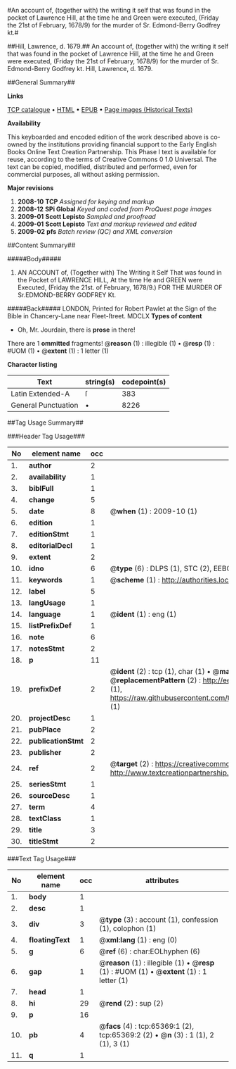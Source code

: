 #An account of, (together with) the writing it self that was found in the pocket of Lawrence Hill, at the time he and Green were executed, (Friday the 21st of February, 1678/9) for the murder of Sr. Edmond-Berry Godfrey kt.#

##Hill, Lawrence, d. 1679.##
An account of, (together with) the writing it self that was found in the pocket of Lawrence Hill, at the time he and Green were executed, (Friday the 21st of February, 1678/9) for the murder of Sr. Edmond-Berry Godfrey kt.
Hill, Lawrence, d. 1679.

##General Summary##

**Links**

[TCP catalogue](http://www.ota.ox.ac.uk/tcp/)  • 
[HTML](http://tei.it.ox.ac.uk/tcp/Texts-HTML/free/A26/A26241.html)  • 
[EPUB](http://tei.it.ox.ac.uk/tcp/Texts-EPUB/free/A26/A26241.epub) • 
[Page images (Historical Texts)](https://data.historicaltexts.jisc.ac.uk/view?pubId=eebo-12656176e&pageId=eebo-12656176e-65369-1)

**Availability**

This keyboarded and encoded edition of the
	       work described above is co-owned by the institutions
	       providing financial support to the Early English Books
	       Online Text Creation Partnership. This Phase I text is
	       available for reuse, according to the terms of Creative
	       Commons 0 1.0 Universal. The text can be copied,
	       modified, distributed and performed, even for
	       commercial purposes, all without asking permission.

**Major revisions**

1. __2008-10__ __TCP__ *Assigned for keying and markup*
1. __2008-12__ __SPi Global__ *Keyed and coded from ProQuest page images*
1. __2009-01__ __Scott Lepisto__ *Sampled and proofread*
1. __2009-01__ __Scott Lepisto__ *Text and markup reviewed and edited*
1. __2009-02__ __pfs__ *Batch review (QC) and XML conversion*

##Content Summary##

#####Body#####

1. AN ACCOUNT of, (Together with) The Writing it Self That was found in the Pocket of LAWRENCE HILL, At the time He and GREEN were Executed, (Friday the 21st. of February, 1678/9.) FOR THE MURDER OF Sr.EDMOND-BERRY GODFREY Kt.

#####Back#####
LONDON, Printed for Robert Pawlet at the Sign of the Bible in Chancery-Lane near Fleet-ſtreet. MDCLX
**Types of content**

  * Oh, Mr. Jourdain, there is **prose** in there!

There are 1 **ommitted** fragments! 
 @__reason__ (1) : illegible (1)  •  @__resp__ (1) : #UOM (1)  •  @__extent__ (1) : 1 letter (1)

**Character listing**


|Text|string(s)|codepoint(s)|
|---|---|---|
|Latin Extended-A|ſ|383|
|General Punctuation|•|8226|

##Tag Usage Summary##

###Header Tag Usage###

|No|element name|occ|attributes|
|---|---|---|---|
|1.|__author__|2||
|2.|__availability__|1||
|3.|__biblFull__|1||
|4.|__change__|5||
|5.|__date__|8| @__when__ (1) : 2009-10 (1)|
|6.|__edition__|1||
|7.|__editionStmt__|1||
|8.|__editorialDecl__|1||
|9.|__extent__|2||
|10.|__idno__|6| @__type__ (6) : DLPS (1), STC (2), EEBO-CITATION (1), OCLC (1), VID (1)|
|11.|__keywords__|1| @__scheme__ (1) : http://authorities.loc.gov/ (1)|
|12.|__label__|5||
|13.|__langUsage__|1||
|14.|__language__|1| @__ident__ (1) : eng (1)|
|15.|__listPrefixDef__|1||
|16.|__note__|6||
|17.|__notesStmt__|2||
|18.|__p__|11||
|19.|__prefixDef__|2| @__ident__ (2) : tcp (1), char (1)  •  @__matchPattern__ (2) : ([0-9\-]+):([0-9IVX]+) (1), (.+) (1)  •  @__replacementPattern__ (2) : http://eebo.chadwyck.com/downloadtiff?vid=$1&page=$2 (1), https://raw.githubusercontent.com/textcreationpartnership/Texts/master/tcpchars.xml#$1 (1)|
|20.|__projectDesc__|1||
|21.|__pubPlace__|2||
|22.|__publicationStmt__|2||
|23.|__publisher__|2||
|24.|__ref__|2| @__target__ (2) : https://creativecommons.org/publicdomain/zero/1.0/ (1), http://www.textcreationpartnership.org/docs/. (1)|
|25.|__seriesStmt__|1||
|26.|__sourceDesc__|1||
|27.|__term__|4||
|28.|__textClass__|1||
|29.|__title__|3||
|30.|__titleStmt__|2||


###Text Tag Usage###

|No|element name|occ|attributes|
|---|---|---|---|
|1.|__body__|1||
|2.|__desc__|1||
|3.|__div__|3| @__type__ (3) : account (1), confession (1), colophon (1)|
|4.|__floatingText__|1| @__xml:lang__ (1) : eng (0)|
|5.|__g__|6| @__ref__ (6) : char:EOLhyphen (6)|
|6.|__gap__|1| @__reason__ (1) : illegible (1)  •  @__resp__ (1) : #UOM (1)  •  @__extent__ (1) : 1 letter (1)|
|7.|__head__|1||
|8.|__hi__|29| @__rend__ (2) : sup (2)|
|9.|__p__|16||
|10.|__pb__|4| @__facs__ (4) : tcp:65369:1 (2), tcp:65369:2 (2)  •  @__n__ (3) : 1 (1), 2 (1), 3 (1)|
|11.|__q__|1||
